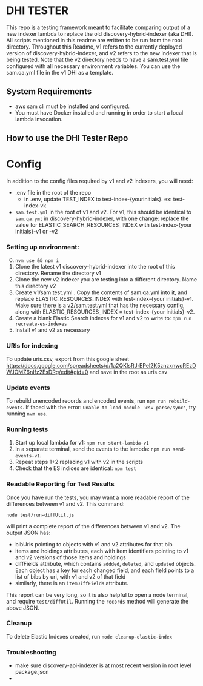 # DHI TESTER
This repo is a testing framework meant to facilitate comparing output of a new indexer lambda to replace the old discovery-hybrid-indexer (aka DHI). All scripts mentioned in this readme are written to be run from the root directory. Throughout this Readme, v1 refers to the currently deployed version of discovery-hybrid-indexer, and v2 refers to the new indexer that is being tested. Note that the v2 directory needs to have a sam.test.yml file configured with all necessary environment variables. You can use the sam.qa.yml file in the v1 DHI as a template.

## System Requirements
- aws sam cli must be installed and configured.
- You must have Docker installed and running in order to start a local lambda invocation.

## How to use the DHI Tester Repo

# Config
In addition to the config files required by v1 and v2 indexers, you will need:
- .env file in the root of the repo
    - in .env, update TEST_INDEX to test-index-{yourinitials}. ex: test-index-vk
- `sam.test.yml` in the root of v1 and v2. For v1, this should be identical to `sam.qa.yml` in discovery-hybrid-indexer, with one change: replace the value for ELASTIC_SEARCH_RESOURCES_INDEX with test-index-{your initials}-v1 or -v2

### Setting up environment:
0. `nvm use && npm i`
1. Clone the latest v1 discovery-hybrid-indexer into the root of this directory. Rename the directory v1
2. Clone the new v2 indexer you are testing into a different directory. Name this directory v2
3. Create v1/sam.test.yml . Copy the contents of sam.qa.yml into it, and replace ELASTIC_RESOURCES_INDEX with test-index-{your initials}-v1. Make sure there is a v2/sam.test.yml that has the necessary config, along with ELASTIC_RESOURCES_INDEX = test-index-{your initials}-v2.
4. Create a blank Elastic Search indexes for v1 and v2 to write to: `npm run recreate-es-indexes`
5. Install v1 and v2 as necessary

### URIs for indexing
To update uris.csv, export from this google sheet https://docs.google.com/spreadsheets/d/1a2QKIsRJrEPel2K5znzxnwoREzDWJOMZ6nIfz2EsDRg/edit#gid=0 and save in the root as uris.csv

### Update events
To rebuild unencoded records and encoded events, run `npm run rebuild-events`. If faced with the error: `Unable to load module 'csv-parse/sync'`, try running `nvm use`.
### Running tests
1. Start up local lambda for v1: `npm run start-lambda-v1`
2. In a separate terminal, send the events to the lambda: `npm run send-events-v1`.
3. Repeat steps 1+2 replacing v1 with v2 in the scripts
4. Check that the ES indices are identical: `npm test`
### Readable Reporting for Test Results
Once you have run the tests, you may want a more readable report of the differences between v1 and v2. This command:
```
node test/run-diffUtil.js
```

will print a complete report of the differences between v1 and v2. The output JSON has:
- bibUris pointing to objects with v1 and v2 attributes for that bib
- items and holdings attributes, each with item identifiers pointing to v1 and v2 versions of those items and holdings
- diffFields attribute, which contains `addded`, `deleted`, and `updated` objects. Each object has a key for each changed field, and each field points to a list of bibs by uri, with v1 and v2 of that field
- similarly, there is an `itemDiffFields` attribute.

This report can be very long, so it is also helpful to open a node terminal, and require `test/diffUtil`. Running the `records` method will generate the above JSON.

### Cleanup
To delete Elastic Indexes created, run `node cleanup-elastic-index`

### Troubleshooting
- make sure discovery-api-indexer is at most recent version in root level package.json
-
